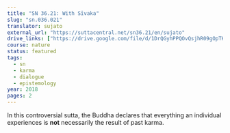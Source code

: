 ```yaml
---
title: "SN 36.21: With Sīvaka"
slug: "sn.036.021"
translator: sujato
external_url: "https://suttacentral.net/sn36.21/en/sujato"
drive_links: ["https://drive.google.com/file/d/1DrQGyhPPQOvQsjhR09gOpTK_wcFdSaR2/view?usp=drivesdk"]
course: nature
status: featured
tags:
  - sn
  - karma
  - dialogue
  - epistemology
year: 2018
pages: 2
---
```


In this controversial sutta, the Buddha declares that everything an individual experiences is **not** necessarily the result of past karma.
